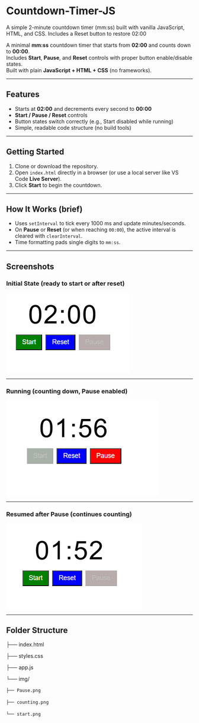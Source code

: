 # Countdown-Timer-JS
A simple 2-minute countdown timer (mm:ss) built with vanilla JavaScript, HTML, and CSS. Includes a Reset button to restore 02:00


A minimal **mm:ss** countdown timer that starts from **02:00** and counts down to **00:00**.  
Includes **Start**, **Pause**, and **Reset** controls with proper button enable/disable states.  
Built with plain **JavaScript + HTML + CSS** (no frameworks).



---

## Features
- Starts at **02:00** and decrements every second to **00:00**
- **Start / Pause / Reset** controls
- Button states switch correctly (e.g., Start disabled while running)
- Simple, readable code structure (no build tools)

---

## Getting Started
1. Clone or download the repository.
2. Open `index.html` directly in a browser (or use a local server like VS Code **Live Server**).
3. Click **Start** to begin the countdown.

---

## How It Works (brief)
- Uses `setInterval` to tick every 1000 ms and update minutes/seconds.
- On **Pause** or **Reset** (or when reaching `00:00`), the active interval is cleared with `clearInterval`.
- Time formatting pads single digits to `mm:ss`.

---

## Screenshots

### Initial State (ready to start or after reset)
![Countdown Start – 02:00](./img/start.png)

---

### Running (counting down, Pause enabled)
![Countdown Running – 01:56](./img/Pause.png)

---

### Resumed after Pause (continues counting)
![Countdown Resumed – 01:52](./img/counting.png)

---

## Folder Structure


├── index.html

├── styles.css

├── app.js

└── img/

    ├── Pause.png

    ├── counting.png

    └── start.png

